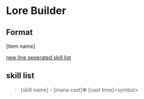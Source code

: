 # Lore Builder 

## Format 
\[item name\]

[new line seperated skill list](#skill-list)

## skill list
> [skill name] - [mana cost]❁ [cast time]\<symbol> 